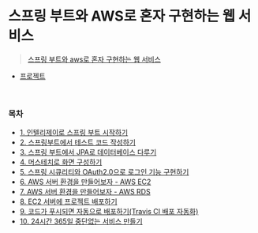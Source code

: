 # 스프링 부트와 AWS로 혼자 구현하는 웹 서비스
> [스프링 부트와 aws로 혼자 구현하는 웹 서비스](http://www.kyobobook.co.kr/product/detailViewKor.laf?ejkGb=KOR&mallGb=KOR&barcode=9788965402602&orderClick=LEa&Kc=)
- [프로젝트](https://github.com/qlalzl9/aws-springboot2-webservice)
<br>

### 목차
- [1. 인텔리제이로 스프링 부트 시작하기](https://github.com/qlalzl9/TIL/blob/master/Spring_SpringBoot/Springboot_AWS_Ch1.md)
- [2. 스프링부트에서 테스트 코드 작성하기](https://github.com/qlalzl9/TIL/blob/master/Spring_SpringBoot/Springboot_AWS_Ch2.md)
- [3. 스프링 부트에서 JPA로 데이터베이스 다루기](https://github.com/qlalzl9/TIL/blob/master/Spring_SpringBoot/Springboot_AWS_Ch3.md)
- [4. 머스테치로 화면 구성하기](https://github.com/qlalzl9/TIL/blob/master/Spring_SpringBoot/Springboot_AWS_Ch4.md)
- [5. 스프링 시큐리티와 OAuth2.0으로 로그인 기능 구현하기](https://github.com/qlalzl9/TIL/blob/master/Spring_SpringBoot/Springboot_AWS_Ch5.md)
- [6. AWS 서버 환경을 만들어보자 - AWS EC2](https://github.com/qlalzl9/TIL/blob/master/Spring_SpringBoot/Springboot_AWS_Ch6.md)
- [7. AWS 서버 환경을 만들어보자 - AWS RDS](https://github.com/qlalzl9/TIL/blob/master/Spring_SpringBoot/Springboot_AWS_Ch7.md)
- [8. EC2 서버에 프로젝트 배포하기](https://github.com/qlalzl9/TIL/blob/master/Spring_SpringBoot/Springboot_AWS_Ch8.md)
- [9. 코드가 푸시되면 자동으로 배포하기(Travis CI 배포 자동화)](https://github.com/qlalzl9/TIL/blob/master/Spring_SpringBoot/Springboot_AWS_Ch9.md)
- [10. 24시간 365일 중단없는 서비스 만들기](https://github.com/qlalzl9/TIL/blob/master/Spring_SpringBoot/Springboot_AWS_Ch10.md)
